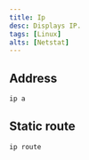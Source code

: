 ```yaml
---
title: Ip
desc: Displays IP.
tags: [Linux]
alts: [Netstat]
---
```


## Address

```sh
ip a
```

## Static route

```sh
ip route
```
